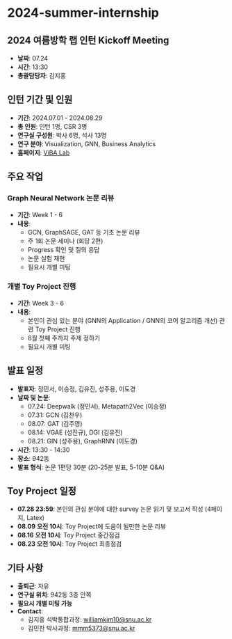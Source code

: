 # 2024-summer-internship

## 2024 여름방학 랩 인턴 Kickoff Meeting

- **날짜**: 07.24
- **시간**: 13:30
- **총괄담당자**: 김지홍

## 인턴 기간 및 인원

- **기간**: 2024.07.01 - 2024.08.29
- **총 인원**: 인턴 1명, CSR 3명
- **연구실 구성원**: 박사 6명, 석사 13명
- **연구 분야**: Visualization, GNN, Business Analytics
- **홈페이지**: [ViBA Lab](https://vibalab.org)

## 주요 작업

### Graph Neural Network 논문 리뷰

- **기간**: Week 1 - 6
- **내용**:
  - GCN, GraphSAGE, GAT 등 기초 논문 리뷰
  - 주 1회 논문 세미나 (회당 2편)
  - Progress 확인 및 질의 응답
  - 논문 실험 재현
  - 필요시 개별 미팅

### 개별 Toy Project 진행

- **기간**: Week 3 - 6
- **내용**:
  - 본인이 관심 있는 분야 (GNN의 Application / GNN의 코어 알고리즘 개선) 관련 Toy Project 진행
  - 8월 첫째 주까지 주제 정하기
  - 필요시 개별 미팅

## 발표 일정

- **발표자**: 정민서, 이승정, 김유진, 성주용, 이도경
- **날짜 및 논문**:
  - 07.24: Deepwalk (정민서), Metapath2Vec (이승정)
  - 07.31: GCN (김찬우)
  - 08.07: GAT (김주영)
  - 08.14: VGAE (성진규), DGI (김유진)
  - 08.21: GIN (성주용), GraphRNN (이도경)
- **시간**: 13:30 - 14:30
- **장소**: 942동
- **발표 형식**: 논문 1편당 30분 (20-25분 발표, 5-10분 Q&A)

## Toy Project 일정

- **07.28 23:59**: 본인의 관심 분야에 대한 survey 논문 읽기 및 보고서 작성 (4페이지, Latex)
- **08.09 오전 10시**: Toy Project에 도움이 될만한 논문 리뷰
- **08.16 오전 10시**: Toy Project 중간점검
- **08.23 오전 10시**: Toy Project 최종점검

## 기타 사항

- **출퇴근**: 자유
- **연구실 위치**: 942동 3층 안쪽
- **필요시 개별 미팅 가능**
- **Contact**:
  - 김지홍 석박통합과정: williamkim10@snu.ac.kr
  - 김민찬 박사과정: mmm5373@snu.ac.kr


